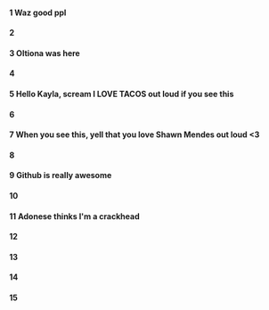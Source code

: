 #### 1 Waz good ppl
#### 2
#### 3 Oltiona was here
#### 4
#### 5 Hello Kayla, scream I LOVE TACOS out loud if you see this
#### 6
#### 7 When you see this, yell that you love Shawn Mendes out loud <3 
#### 8
#### 9 Github is really awesome 
#### 10
#### 11 Adonese thinks I'm a crackhead
#### 12
#### 13
#### 14
#### 15